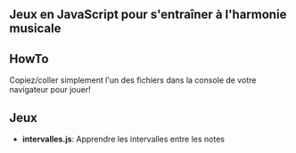 Jeux en JavaScript pour s'entraîner à l'harmonie musicale
--

HowTo 
---

Copiez/coller simplement l'un des fichiers dans la console de votre navigateur pour jouer!

Jeux
---

- **intervalles.js**: Apprendre les intervalles entre les notes
